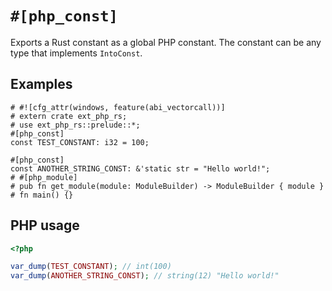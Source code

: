 # `#[php_const]`

Exports a Rust constant as a global PHP constant. The constant can be any type
that implements `IntoConst`.

## Examples

```rust,no_run
# #![cfg_attr(windows, feature(abi_vectorcall))]
# extern crate ext_php_rs;
# use ext_php_rs::prelude::*;
#[php_const]
const TEST_CONSTANT: i32 = 100;

#[php_const]
const ANOTHER_STRING_CONST: &'static str = "Hello world!";
# #[php_module]
# pub fn get_module(module: ModuleBuilder) -> ModuleBuilder { module }
# fn main() {}
```

## PHP usage

```php
<?php

var_dump(TEST_CONSTANT); // int(100)
var_dump(ANOTHER_STRING_CONST); // string(12) "Hello world!"
```
